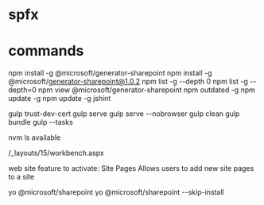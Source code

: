# spfx


# commands


npm install -g @microsoft/generator-sharepoint
npm install -g @microsoft/generator-sharepoint@1.0.2
npm list -g --depth 0
npm list -g --depth=0
npm view @microsoft/generator-sharepoint
npm outdated -g
npm update -g
npm update -g jshint

gulp trust-dev-cert
gulp serve
gulp serve --nobrowser
gulp clean
gulp bundle
gulp --tasks

nvm ls available



/_layouts/15/workbench.aspx


web site feature to activate:
Site Pages
Allows users to add new site pages to a site

yo @microsoft/sharepoint
yo @microsoft/sharepoint --skip-install




